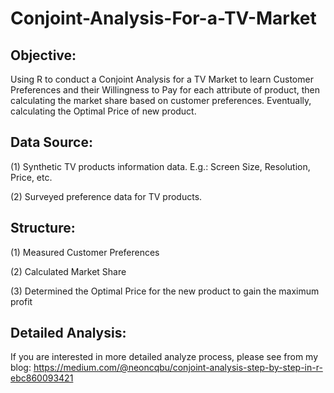 # Conjoint-Analysis-For-a-TV-Market

## Objective:

Using R to conduct a Conjoint Analysis for a TV Market to learn Customer Preferences and their Willingness to Pay for each attribute of product, then calculating the market share based on customer preferences. Eventually, calculating the Optimal Price of new product.

## Data Source:

(1) Synthetic TV products information data. E.g.: Screen Size, Resolution, Price, etc.

(2) Surveyed preference data for TV products.

## Structure:

(1) Measured Customer Preferences

(2) Calculated Market Share

(3) Determined the Optimal Price for the new product to gain the maximum profit

## Detailed Analysis:

If you are interested in more detailed analyze process, please see from my blog:
https://medium.com/@neoncqbu/conjoint-analysis-step-by-step-in-r-ebc860093421

